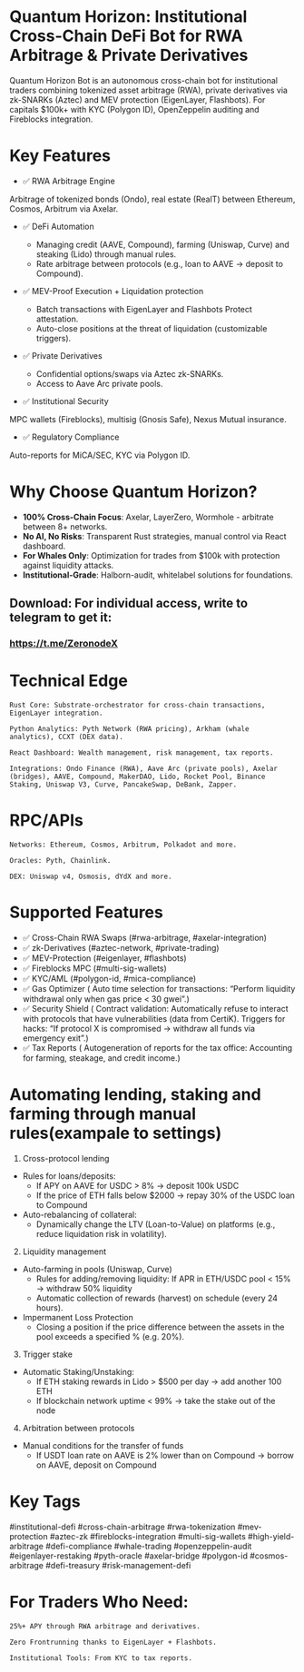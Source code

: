 # Quantum Horizon: Institutional Cross-Chain DeFi Bot for RWA Arbitrage & Private Derivatives
Quantum Horizon Bot is an autonomous cross-chain bot for institutional traders combining tokenized asset arbitrage (RWA), private derivatives via zk-SNARKs (Aztec) and MEV protection (EigenLayer, Flashbots). For capitals $100k+ with KYC (Polygon ID), OpenZeppelin auditing and Fireblocks integration.

# Key Features
- ✅ RWA Arbitrage Engine

Arbitrage of tokenized bonds (Ondo), real estate (RealT) between Ethereum, Cosmos, Arbitrum via Axelar.

- ✅ DeFi Automation

  - Managing credit (AAVE, Compound), farming (Uniswap, Curve) and steaking (Lido) through manual rules.
  - Rate arbitrage between protocols (e.g., loan to AAVE → deposit to Compound).

- ✅ MEV-Proof Execution + Liquidation protection

  - Batch transactions with EigenLayer and Flashbots Protect attestation.
  - Auto-close positions at the threat of liquidation (customizable triggers).

- ✅ Private Derivatives

  - Confidential options/swaps via Aztec zk-SNARKs.
  - Access to Aave Arc private pools.

- ✅ Institutional Security

MPC wallets (Fireblocks), multisig (Gnosis Safe), Nexus Mutual insurance.

- ✅ Regulatory Compliance

Auto-reports for MiCA/SEC, KYC via Polygon ID.

# Why Choose Quantum Horizon?
- **100% Cross-Chain Focus**: Axelar, LayerZero, Wormhole - arbitrate between 8+ networks.
- **No AI, No Risks**: Transparent Rust strategies, manual control via React dashboard.
- **For Whales Only**: Optimization for trades from $100k with protection against liquidity attacks.
- **Institutional-Grade**: Halborn-audit, whitelabel solutions for foundations.

## Download: For individual access, write to telegram to get it:

### https://t.me/ZeronodeX

# Technical Edge

    Rust Core: Substrate-orchestrator for cross-chain transactions, EigenLayer integration.

    Python Analytics: Pyth Network (RWA pricing), Arkham (whale analytics), CCXT (DEX data).

    React Dashboard: Wealth management, risk management, tax reports.

    Integrations: Ondo Finance (RWA), Aave Arc (private pools), Axelar (bridges), AAVE, Compound, MakerDAO, Lido, Rocket Pool, Binance Staking, Uniswap V3, Curve, PancakeSwap, DeBank, Zapper.

# RPC/APIs

    Networks: Ethereum, Cosmos, Arbitrum, Polkadot and more.

    Oracles: Pyth, Chainlink.

    DEX: Uniswap v4, Osmosis, dYdX and more.

# Supported Features
- ✅ Cross-Chain RWA Swaps (#rwa-arbitrage, #axelar-integration)
- ✅ zk-Derivatives (#aztec-network, #private-trading)
- ✅ MEV-Protection (#eigenlayer, #flashbots)
- ✅ Fireblocks MPC (#multi-sig-wallets)
- ✅ KYC/AML (#polygon-id, #mica-compliance)
- ✅ Gas Optimizer ( Auto time selection for transactions: “Perform liquidity withdrawal only when gas price < 30 gwei”.)
- ✅ Security Shield ( Contract validation: Automatically refuse to interact with protocols that have vulnerabilities (data from CertiK). Triggers for hacks: “If protocol X is compromised → withdraw all funds via emergency exit”.)
- ✅ Tax Reports ( Autogeneration of reports for the tax office: Accounting for farming, steakage, and credit income.)

# Automating lending, staking and farming through manual rules(exampale to settings)
1. Cross-protocol lending
- Rules for loans/deposits:
  - If APY on AAVE for USDC > 8% → deposit 100k USDC
  - If the price of ETH falls below $2000 → repay 30% of the USDC loan to Compound
- Auto-rebalancing of collateral:
  - Dynamically change the LTV (Loan-to-Value) on platforms (e.g., reduce liquidation risk in volatility).
2. Liquidity management
- Auto-farming in pools (Uniswap, Curve)
  - Rules for adding/removing liquidity:
    If APR in ETH/USDC pool < 15% → withdraw 50% liquidity
  - Automatic collection of rewards (harvest) on schedule (every 24 hours).
- Impermanent Loss Protection
  - Closing a position if the price difference between the assets in the pool exceeds a specified % (e.g. 20%).
3. Trigger stake
- Automatic Staking/Unstaking:
  - If ETH staking rewards in Lido > $500 per day → add another 100 ETH
  - If blockchain network uptime < 99% → take the stake out of the node
4. Arbitration between protocols
- Manual conditions for the transfer of funds
  - If USDT loan rate on AAVE is 2% lower than on Compound → borrow on AAVE, deposit on Compound

# Key Tags
#institutional-defi #cross-chain-arbitrage #rwa-tokenization #mev-protection #aztec-zk #fireblocks-integration #multi-sig-wallets #high-yield-arbitrage #defi-compliance #whale-trading #openzeppelin-audit #eigenlayer-restaking #pyth-oracle #axelar-bridge #polygon-id #cosmos-arbitrage #defi-treasury #risk-management-defi

# For Traders Who Need:

    25%+ APY through RWA arbitrage and derivatives.

    Zero Frontrunning thanks to EigenLayer + Flashbots.

    Institutional Tools: From KYC to tax reports.
